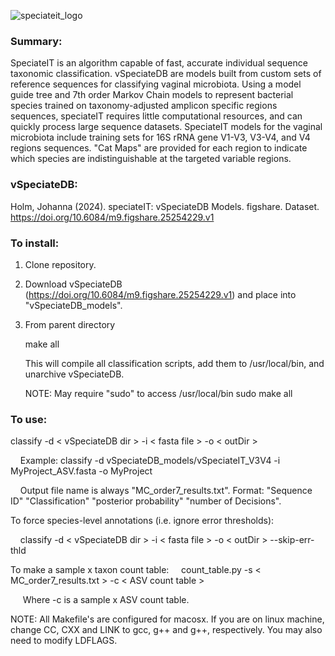 ![speciateit_logo](https://user-images.githubusercontent.com/17168205/40029457-bf249c04-57b2-11e8-9d2e-85e4ea6f3d0c.png)

### Summary:
SpeciateIT is an algorithm capable of fast, accurate individual sequence taxonomic classification. vSpeciateDB are models built from custom sets of reference sequences for classifying vaginal microbiota. Using a model guide tree and 7th order Markov Chain models to represent bacterial species trained on taxonomy-adjusted amplicon specific regions sequences, speciateIT requires little computational resources, and can quickly process large sequence datasets. SpeciateIT models for the vaginal microbiota include training sets for 16S rRNA gene V1-V3, V3-V4, and V4 regions sequences. "Cat Maps" are provided for each region to indicate which species are indistinguishable at the targeted variable regions.

### vSpeciateDB:
Holm, Johanna (2024). speciateIT: vSpeciateDB Models. figshare. Dataset. https://doi.org/10.6084/m9.figshare.25254229.v1

### To install:
1. Clone repository.
2. Download vSpeciateDB (https://doi.org/10.6084/m9.figshare.25254229.v1) and place into "vSpeciateDB_models". 
3. From parent directory
   
   make all
   
   This will compile all classification scripts, add them to /usr/local/bin, and unarchive vSpeciateDB.

   NOTE: May require "sudo" to access /usr/local/bin
   sudo make all

### To use: 

classify -d < vSpeciateDB dir > -i < fasta file > -o < outDir >

&nbsp;&nbsp;&nbsp;&nbsp;Example: classify -d vSpeciateDB_models/vSpeciateIT_V3V4 -i MyProject_ASV.fasta -o MyProject 

&nbsp;&nbsp;&nbsp;&nbsp;Output file name is always "MC_order7_results.txt". Format: "Sequence ID" "Classification" "posterior probability" "number of Decisions".

To force species-level annotations (i.e. ignore error thresholds): 

&nbsp;&nbsp;&nbsp;&nbsp;classify -d < vSpeciateDB dir > -i < fasta file > -o < outDir > --skip-err-thld

To make a sample x taxon count table: 
&nbsp;&nbsp;&nbsp;&nbsp;count_table.py -s < MC_order7_results.txt > -c < ASV count table >

&nbsp;&nbsp;&nbsp;&nbsp; Where -c is a sample x ASV count table. 

NOTE: All Makefile's are configured for macosx. If you are on linux machine,
change CC, CXX and LINK to gcc, g++ and g++, respectively. You may also need to
modify LDFLAGS.
